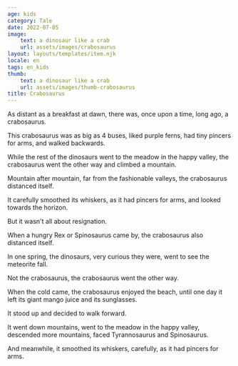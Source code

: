 ```yaml
---
age: kids
category: Tale
date: 2022-07-05
image:
    text: a dinosaur like a crab
    url: assets/images/crabosaurus
layout: layouts/templates/item.njk
locale: en
tags: en_kids
thumb:
    text: a dinosaur like a crab
    url: assets/images/thumb-crabosaurus
title: Crabosaurus
---
```


As distant as a breakfast at dawn, there was, once upon a time, long ago, a crabosaurus.

This crabosaurus was as big as 4 buses, liked purple ferns, had tiny pincers for arms, and walked backwards.

While the rest of the dinosaurs went to the meadow in the happy valley, the crabosaurus went the other way and climbed a mountain.

Mountain after mountain, far from the fashionable valleys, the crabosaurus distanced itself.

It carefully smoothed its whiskers, as it had pincers for arms, and looked towards the horizon.

But it wasn't all about resignation.

When a hungry Rex or Spinosaurus came by, the crabosaurus also distanced itself.

In one spring, the dinosaurs, very curious they were, went to see the meteorite fall.

Not the crabosaurus, the crabosaurus went the other way.

When the cold came, the crabosaurus enjoyed the beach, until one day it left its giant mango juice and its sunglasses.

It stood up and decided to walk forward.

It went down mountains, went to the meadow in the happy valley, descended more mountains, faced Tyrannosaurus and Spinosaurus.

And meanwhile, it smoothed its whiskers, carefully, as it had pincers for arms.
